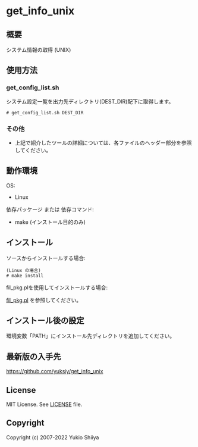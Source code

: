 # get_info_unix

## 概要

システム情報の取得 (UNIX)

## 使用方法

### get_config_list.sh

システム設定一覧を出力先ディレクトリ(DEST_DIR)配下に取得します。

    # get_config_list.sh DEST_DIR

### その他

* 上記で紹介したツールの詳細については、各ファイルのヘッダー部分を参照してください。

## 動作環境

OS:

* Linux

依存パッケージ または 依存コマンド:

* make (インストール目的のみ)

## インストール

ソースからインストールする場合:

    (Linux の場合)
    # make install

fil_pkg.plを使用してインストールする場合:

[fil_pkg.pl](https://github.com/yuksiy/fil_tools_pl/blob/master/README.md#fil_pkgpl) を参照してください。

## インストール後の設定

環境変数「PATH」にインストール先ディレクトリを追加してください。

## 最新版の入手先

<https://github.com/yuksiy/get_info_unix>

## License

MIT License. See [LICENSE](https://github.com/yuksiy/get_info_unix/blob/master/LICENSE) file.

## Copyright

Copyright (c) 2007-2022 Yukio Shiiya
